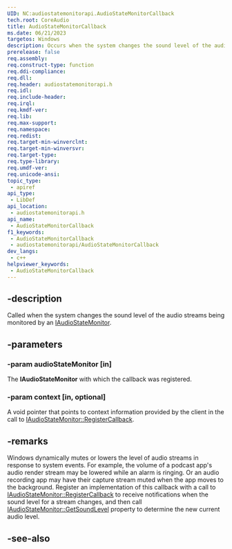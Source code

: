 ```yaml
---
UID: NC:audiostatemonitorapi.AudioStateMonitorCallback
tech.root: CoreAudio
title: AudioStateMonitorCallback
ms.date: 06/21/2023
targetos: Windows
description: Occurs when the system changes the sound level of the audio streams being monitored by an IAudioStreamStateMonitor.
prerelease: false
req.assembly: 
req.construct-type: function
req.ddi-compliance: 
req.dll: 
req.header: audiostatemonitorapi.h
req.idl: 
req.include-header: 
req.irql: 
req.kmdf-ver: 
req.lib: 
req.max-support: 
req.namespace: 
req.redist: 
req.target-min-winverclnt: 
req.target-min-winversvr: 
req.target-type: 
req.type-library: 
req.umdf-ver: 
req.unicode-ansi: 
topic_type:
 - apiref
api_type:
 - LibDef
api_location:
 - audiostatemonitorapi.h
api_name:
 - AudioStateMonitorCallback
f1_keywords:
 - AudioStateMonitorCallback
 - audiostatemonitorapi/AudioStateMonitorCallback
dev_langs:
 - c++
helpviewer_keywords:
 - AudioStateMonitorCallback
---
```


## -description

Called when the system changes the sound level of the audio streams being monitored by an [IAudioStateMonitor](nn-audiostatemonitorapi-iaudiostatemonitor.md).

## -parameters

### -param audioStateMonitor [in]

The **IAudioStateMonitor** with which the callback was registered.

### -param context [in, optional]

A void pointer that points to context information provided by the client in the call to [IAudioStateMonitor::RegisterCallback](nf-audiostatemonitorapi-iaudiostatemonitor-registercallback.md).

## -remarks

Windows dynamically mutes or lowers the level of audio streams in response to system events. For example, the volume of a podcast app's audio render stream may be lowered while an alarm is ringing. Or an audio recording app may have their capture stream muted when the app moves to the background. Register an implementation of this callback with a call to [IAudioStateMonitor::RegisterCallback](nf-audiostatemonitorapi-iaudiostatemonitor-registercallback.md) to receive notifications when the sound level for a stream changes, and then call [IAudioStateMonitor::GetSoundLevel](nf-audiostatemonitorapi-iaudiostatemonitor-getsoundlevel.md) property to determine the new current audio level.



## -see-also

